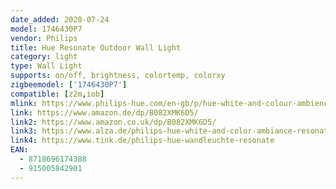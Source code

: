 ```yaml
---
date_added: 2020-07-24
model: 1746430P7
vendor: Philips
title: Hue Resonate Outdoor Wall Light
category: light
type: Wall Light
supports: on/off, brightness, colortemp, colorxy
zigbeemodel: ['1746430P7']
compatible: [z2m,iob]
mlink: https://www.philips-hue.com/en-gb/p/hue-white-and-colour-ambience-resonate-outdoor-wall-light/1746430P7
link: https://www.amazon.de/dp/B082XMK6D5/
link2: https://www.amazon.co.uk/dp/B082XMK6D5/
link3: https://www.alza.de/philips-hue-white-and-color-ambiance-resonate-1746430p7-d5821734.htm
link4: https://www.tink.de/philips-hue-wandleuchte-resonate
EAN: 
  - 8718696174388
  - 915005842901
---
```

